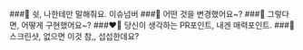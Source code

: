 ###🤫 쉿, 나한테만 말해줘요. 이슈넘버
###🧐 어떤 것을 변경했어요~?
###🤔 그렇다면, 어떻게 구현했어요~?
###❤️‍🔥 당신이 생각하는 PR포인트, 내겐 매력포인트.
###📸 스크린샷, 없으면 이것 참,, 섭섭한데요?
